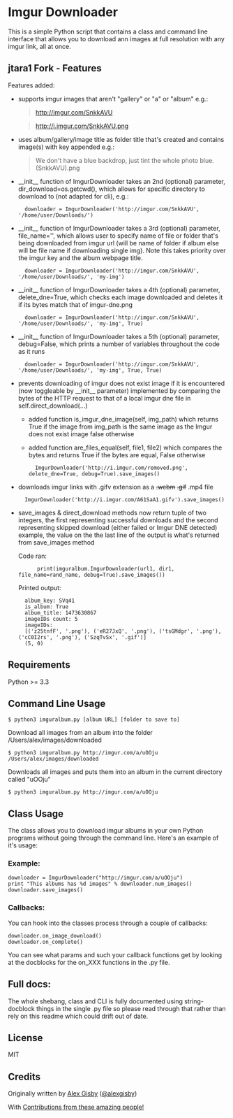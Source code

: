 # Imgur Downloader

This is a simple Python script that contains a class and command line interface that
allows you to download ann images at full resolution with any imgur link, all at once.

## jtara1 Fork - Features
Features added:

* supports imgur images that aren't "gallery" or "a" or "album" e.g.:

    >http://imgur.com/SnkkAVU

    >http://i.imgur.com/SnkkAVU.png

* uses album/gallery/image title as folder title that's created and contains image(s) with key appended e.g.:

    >We don't have a blue backdrop, just tint the whole photo blue. (SnkkAVU).png

* \_\_init\_\_ function of ImgurDownloader takes an 2nd (optional) parameter, dir_download=os.getcwd(), which allows for specific directory to download to (not adapted for cli), e.g.:

        downloader = ImgurDownloader('http://imgur.com/SnkkAVU', '/home/user/Downloads/')

* \_\_init\_\_ function of ImgurDownloader takes a 3rd (optional) parameter, file_name='', which allows user to specify name of file or folder that's being downloaded from imgur url (will be name of folder if album else will be file name if downloading single img). Note this takes priority over the imgur key and the album webpage title.

        downloader = ImgurDownloader('http://imgur.com/SnkkAVU', '/home/user/Downloads/', 'my-img')

* \_\_init\_\_ function of ImgurDownloader takes a 4th (optional) parameter, delete_dne=True, which checks each
image downloaded and deletes it if its bytes match that of imgur-dne.png

        downloader = ImgurDownloader('http://imgur.com/SnkkAVU', '/home/user/Downloads/', 'my-img', True)

* \_\_init\_\_ function of ImgurDownloader takes a 5th (optional) parameter, debug=False, which prints a number of variables throughout the code as it runs

        downloader = ImgurDownloader('http://imgur.com/SnkkAVU', '/home/user/Downloads/', 'my-img', True, True)

* prevents downloading of imgur does not exist image if it is encountered (now toggleable by \_\_init\_\_ parameter) implemented by comparing the bytes of the HTTP request to that of a local imgur dne file in  self.direct_download(...)

    * added function is\_imgur\_dne\_image(self, img\_path) which returns True if the image from img\_path is the same image as the Imgur does not exist image false otherwise

    * added function are\_files\_equal(self, file1, file2) which compares the bytes and returns True if the bytes are equal, False otherwise

            ImgurDownloader('http://i.imgur.com/removed.png', delete_dne=True, debug=True).save_images()

* downloads imgur links with .gifv extension as a
~~.webm~~ ~~.gif~~ .mp4 file

        ImgurDownloader('http://i.imgur.com/A61SaA1.gifv').save_images()

* save_images & direct_download methods now return tuple of two integers, the first representing successful downloads and the second representing skipped download (either failed or Imgur DNE detected) example, the value on the the last line of the output is what's returned from save_images method

    Code ran:

            print(imguralbum.ImgurDownloader(url1, dir1, file_name=rand_name, debug=True).save_images())

    Printed output:

        album_key: SVq41
        is_album: True
        album_title: 1473630867
        imageIDs count: 5
        imageIDs:
        [('z25tnfF', '.png'), ('eR27JxQ', '.png'), ('tsGMdgr', '.png'), ('cC0I2rs', '.png'), ('SzqTvSx', '.gif')]
        (5, 0)



## Requirements

Python >= 3.3

## Command Line Usage

	$ python3 imguralbum.py [album URL] [folder to save to]

Download all images from an album into the folder /Users/alex/images/downloaded

	$ python3 imguralbum.py http://imgur.com/a/uOOju /Users/alex/images/downloaded

Downloads all images and puts them into an album in the current directory called "uOOju"

	$ python3 imguralbum.py http://imgur.com/a/uOOju


## Class Usage

The class allows you to download imgur albums in your own Python programs without going
through the command line. Here's an example of it's usage:

### Example:
	downloader = ImgurDownloader("http://imgur.com/a/uOOju")
	print "This albums has %d images" % downloader.num_images()
	downloader.save_images()

### Callbacks:
You can hook into the classes process through a couple of callbacks:

	downloader.on_image_download()
	downloader.on_complete()

You can see what params and such your callback functions get by looking at the docblocks
for the on_XXX functions in the .py file.

## Full docs:

The whole shebang, class and CLI is fully documented using string-docblock things in the single .py file
so please read through that rather than rely on this readme which could drift out of date.

## License

MIT

## Credits

Originally written by [Alex Gisby](https://github.com/alexgisby) ([@alexgisby](http://twitter.com/alexgisby))

With [Contributions from these amazing people!](https://github.com/jtara1/imgur-downloader/graphs/contributors)
